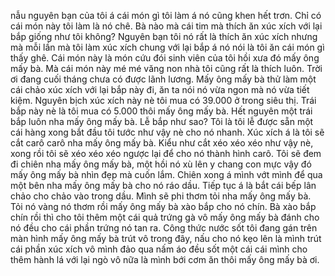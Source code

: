 nẫu nguyên bạn của tôi á cái món gì tôi làm á nó cũng khen hết trơn. Chỉ có cái món này tôi làm là nó chê. Bà nào mà cái tim mà thích ăn xúc xích với lại bắp giống như tôi không? Nguyên bạn tôi nó rất là thích ăn xúc xích nhưng mà mỗi lần mà tôi làm xúc xích chung với lại bắp á nó nói là tôi ăn cái món gì thấy ghê. Cái món này là món cứu đói sinh viên của tôi hồi xưa đó mấy ông mấy bà. Mà cái món này mé mé văng non nhà tôi cũng rất là thích luôn. Trời ơi đang cuối tháng chưa có được lãnh lương. Mấy ông mấy bà thử làm một cái chảo xúc xích với lại bắp này đi, ăn ta nói nó vừa ngon mà nó vừa tiết kiệm. Nguyên bịch xúc xích này nè tôi mua có 39.000 ở trong siêu thị. Trái bắp này nè là tôi mua có 5.000 thôi mấy ông mấy bà. Hết nguyên một trái bắp luôn nha mấy ông mấy bà. Lễ bắp như sao? Tôi là tôi lễ được sẵn một cái hàng xong bắt đầu tôi tước như vậy nè cho nó nhanh. Xúc xích á là tôi sẽ cắt carô carô nha mấy ông mấy bà. Kiểu như cắt xéo xéo xéo như vậy nè, xong rồi tôi sẽ xéo xéo xéo ngược lại để cho nó thành hình carô. Tôi sẽ đem đi chiên nha mấy ông mấy bà, một hồi nó xù lên y chang con mực vậy đó mấy ông mấy bà nhìn đẹp mà cuốn lắm. Chiên xong á mình vớt mình để qua một bên nha mấy ông mấy bà cho nó ráo dầu. Tiếp tục á là bắt cái bếp lân chảo cho chảo vào trong dầu. Mình sẽ phi thơm tỏi nha mấy ông mấy bà. Tỏi nó vàng nó thơm rồi mấy ông mấy bà xào bắp cho nó chín. Bà xào bắp chín rồi thì cho tôi thêm một cái quả trứng gà vô mấy ông mấy bà đánh cho nó đều cho cái phần trứng nó tan ra. Công thức nước sốt tôi đang gán trên màn hình mấy ông mấy bà trút vô trong đây, nấu cho nó kẹo lên là mình trút cái phần xúc xích vô mình đảo qua nấm áo đều sốt một cái cái mình cho thêm hành lá với lại ngò vô nữa là mình bới cơm ăn thôi mấy ông mấy bà ơi.
